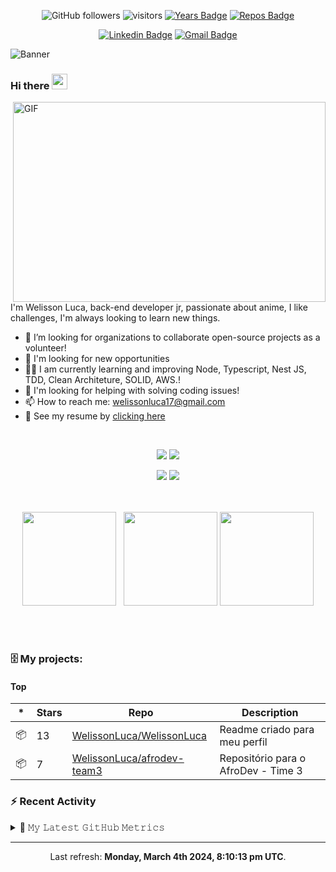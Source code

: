 <div align="center">

![GitHub followers](https://img.shields.io/github/followers/WelissonLuca?style=social)
![visitors](https://visitor-badge-reloaded.herokuapp.com/badge?page_id=WelissonLuca.WelissonLuca&color=00cf00) [![Years Badge](https://badges.pufler.dev/years/welissonLuca)](https://badges.pufler.dev) [![Repos Badge](https://badges.pufler.dev/repos/welissonLuca)](https://badges.pufler.dev)

[![Linkedin Badge](https://img.shields.io/badge/-Welisson%20Luca-blue?style=flat-square&logo=Linkedin&logoColor=white&link=https://www.linkedin.com/in/welissonLuca/)](https://www.linkedin.com/in/welisson-luca-assun%C3%A7%C3%A2o-vilar-483697189/) [![Gmail Badge](https://img.shields.io/badge/-welissonluca17@gmail.com-c14438?style=flat-square&logo=Gmail&logoColor=white&link=mailto:welissonluca17@gmail.com)](mailto:welissonluca17@gmail.com)

</div>

![Banner](https://i.imgur.com/wImyqM6.gif)

### Hi there <img src="https://media.giphy.com/media/hvRJCLFzcasrR4ia7z/giphy.gif" width="25px">

<img align="right" alt="GIF" src="https://github.com/abhisheknaiidu/abhisheknaiidu/raw/master/code.gif?raw=true" width="500" height="320" />

<br/>

I'm Welisson Luca, back-end developer jr, passionate about anime, I like challenges, I'm always looking to learn new things.
<br/>

- :rocket: I’m looking for organizations to collaborate open-source projects as a volunteer!
- 🔭 I'm looking for new opportunities
- 👨‍💻 I am currently learning and improving Node, Typescript, Nest JS, TDD, Clean Architeture, SOLID, AWS.!
- 🤔 I'm looking for helping with solving coding issues!
- 📫 How to reach me: welissonluca17@gmail.com
- 📝 See my resume by <a  target="blank" href="https://www.canva.com/design/DAEekzRUSOE/9HxYjMwhjXlyLCVIeuEoPg/view?utm_content=DAEekzRUSOE&utm_campaign=designshare&utm_medium=link&utm_source=sharebutton">clicking here</a>

<br/>

<div align="center"> 

 ![](https://img.shields.io/badge/OS-Linux-informational?style=flat&logo=<LOGO_NAME>&logoColor=white&color=2bbc8a) ![](https://img.shields.io/badge/Editor-VSCode-informational?style=flat&logo=<LOGO_NAME>&logoColor=white&color=2bbc8a)
 
 ![](https://img.shields.io/badge/Code-Javascript&&NodeJs&&TypeScript-informational?style=flat&logo=<LOGO_NAME>&logoColor=white&color=2bbc8a) ![](https://img.shields.io/badge/Interest-Microservices/VueJS-informational?style=flat&logo=<LOGO_NAME>&logoColor=white&color=2bbc8a)
 
</div>


<br/>

<br/>


 <div align="center">
   
 </div>
 
 <div  align="center">
 <a href="https://github.com/WelissonLuca"></a>
     <img height="150em" src="https://github-readme-stats.vercel.app/api?username=WelissonLuca&hide_border=true&show_icons=true&theme=nightowl&include_all_commits=true&count_private=true"/> &nbsp;
     <img height="150em" src="https://github-readme-streak-stats.herokuapp.com/?user=WelissonLuca&hide_border=true&theme=nightowl&show_icons=true"/>
     <img height="150em" src="https://github-readme-stats.vercel.app/api/top-langs/?username=WelissonLuca&layout=compact&count_private=true&hide_border=true&theme=nightowl&show_icons=true">
</div>
 
  <br><br>
### 🗄 My projects:

#### Top
|*|Stars|Repo|Description|
|---|---|---|---|
| 📦 | 13 | [WelissonLuca/WelissonLuca](https://github.com/WelissonLuca/WelissonLuca) | Readme criado para meu perfil |
| 📦 | 7 | [WelissonLuca/afrodev-team3](https://github.com/WelissonLuca/afrodev-team3) | Repositório para o AfroDev - Time 3 |

### :zap: Recent Activity



<details>
  <summary>🔔 𝙼𝚢 𝙻𝚊𝚝𝚎𝚜𝚝 𝙶𝚒𝚝𝙷𝚞𝚋 𝙼𝚎𝚝𝚛𝚒𝚌𝚜</summary>

![Metrics](https://metrics.lecoq.io/WelissonLuca?template=classic&followup=1&followup.sections=repositories&config.timezone=America%2FBelem)

</details>

------------
<p align="center">Last refresh: <b>Monday, March 4th 2024, 8:10:13 pm UTC</b>. </p>
 
 


